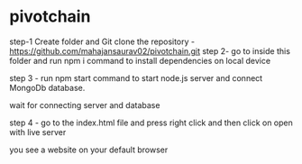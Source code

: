 # pivotchain

step-1 Create folder and Git clone the repository -https://github.com/mahajansaurav02/pivotchain.git
step 2- go to inside this folder and run npm i command to install dependencies on local device

step 3 - run npm start command to start node.js server and connect MongoDb database.

wait for connecting server and database

step 4 - go to the index.html file and press right click and then click on open with live server 

you see a website on your default browser 


